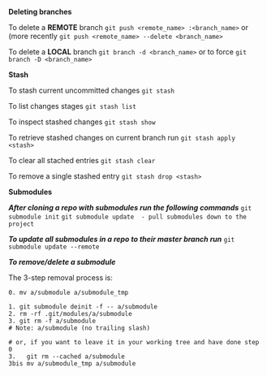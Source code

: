 ---
---

**Deleting branches**

To delete a **REMOTE** branch
`git push <remote_name> :<branch_name>`
or (more recently
`git push <remote_name> --delete <branch_name>`

To delete a **LOCAL** branch
`git branch -d <branch_name>`
or to force
`git branch -D <branch_name>`

**Stash**

To stash current uncommitted changes
`git stash`

To list changes stages
`git stash list`

To inspect stashed changes
`git stash show`

To retrieve stashed changes on current branch run
`git stash apply <stash>`

To clear all stached entries
`git stash clear`

To remove a single stashed entry
`git stash drop <stash>`

**Submodules**

***After cloning a repo with submodules run the following commands***
`git submodule init`
`git submodule update  - pull submodules down to the project`

***To update all submodules in a repo to their master branch run***
`git submodule update --remote`

***To remove/delete a submodule***

The 3-step removal process is:

```
0. mv a/submodule a/submodule_tmp

1. git submodule deinit -f -- a/submodule    
2. rm -rf .git/modules/a/submodule
3. git rm -f a/submodule
# Note: a/submodule (no trailing slash)

# or, if you want to leave it in your working tree and have done step 0
3.   git rm --cached a/submodule
3bis mv a/submodule_tmp a/submodule
```
